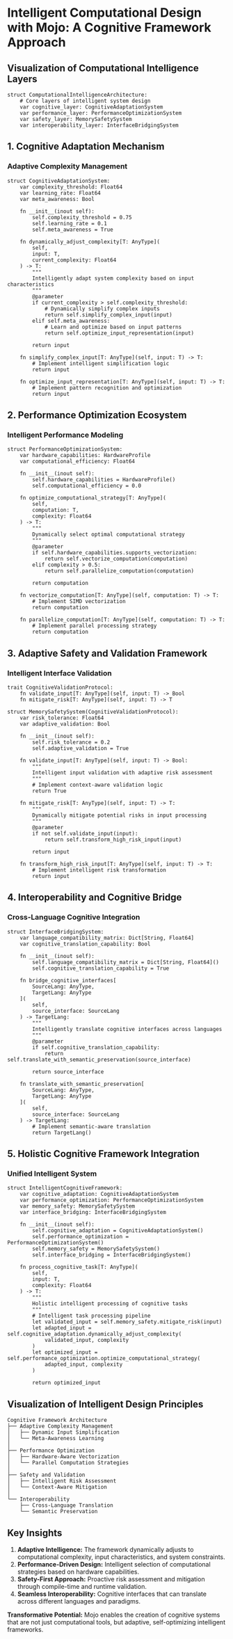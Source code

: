 # Intelligent Computational Design with Mojo: A Cognitive Framework Approach

## Visualization of Computational Intelligence Layers

```mojo
struct ComputationalIntelligenceArchitecture:
    # Core layers of intelligent system design
    var cognitive_layer: CognitiveAdaptationSystem
    var performance_layer: PerformanceOptimizationSystem
    var safety_layer: MemorySafetySystem
    var interoperability_layer: InterfaceBridgingSystem
```

## 1. Cognitive Adaptation Mechanism

### Adaptive Complexity Management
```mojo
struct CognitiveAdaptationSystem:
    var complexity_threshold: Float64
    var learning_rate: Float64
    var meta_awareness: Bool

    fn __init__(inout self):
        self.complexity_threshold = 0.75
        self.learning_rate = 0.1
        self.meta_awareness = True

    fn dynamically_adjust_complexity[T: AnyType](
        self, 
        input: T, 
        current_complexity: Float64
    ) -> T:
        """
        Intelligently adapt system complexity based on input characteristics
        """
        @parameter
        if current_complexity > self.complexity_threshold:
            # Dynamically simplify complex inputs
            return self.simplify_complex_input(input)
        elif self.meta_awareness:
            # Learn and optimize based on input patterns
            return self.optimize_input_representation(input)
        
        return input

    fn simplify_complex_input[T: AnyType](self, input: T) -> T:
        # Implement intelligent simplification logic
        return input

    fn optimize_input_representation[T: AnyType](self, input: T) -> T:
        # Implement pattern recognition and optimization
        return input
```

## 2. Performance Optimization Ecosystem

### Intelligent Performance Modeling
```mojo
struct PerformanceOptimizationSystem:
    var hardware_capabilities: HardwareProfile
    var computational_efficiency: Float64

    fn __init__(inout self):
        self.hardware_capabilities = HardwareProfile()
        self.computational_efficiency = 0.0

    fn optimize_computational_strategy[T: AnyType](
        self, 
        computation: T, 
        complexity: Float64
    ) -> T:
        """
        Dynamically select optimal computational strategy
        """
        @parameter
        if self.hardware_capabilities.supports_vectorization:
            return self.vectorize_computation(computation)
        elif complexity > 0.5:
            return self.parallelize_computation(computation)
        
        return computation

    fn vectorize_computation[T: AnyType](self, computation: T) -> T:
        # Implement SIMD vectorization
        return computation

    fn parallelize_computation[T: AnyType](self, computation: T) -> T:
        # Implement parallel processing strategy
        return computation
```

## 3. Adaptive Safety and Validation Framework

### Intelligent Interface Validation
```mojo
trait CognitiveValidationProtocol:
    fn validate_input[T: AnyType](self, input: T) -> Bool
    fn mitigate_risk[T: AnyType](self, input: T) -> T

struct MemorySafetySystem(CognitiveValidationProtocol):
    var risk_tolerance: Float64
    var adaptive_validation: Bool

    fn __init__(inout self):
        self.risk_tolerance = 0.2
        self.adaptive_validation = True

    fn validate_input[T: AnyType](self, input: T) -> Bool:
        """
        Intelligent input validation with adaptive risk assessment
        """
        # Implement context-aware validation logic
        return True

    fn mitigate_risk[T: AnyType](self, input: T) -> T:
        """
        Dynamically mitigate potential risks in input processing
        """
        @parameter
        if not self.validate_input(input):
            return self.transform_high_risk_input(input)
        
        return input

    fn transform_high_risk_input[T: AnyType](self, input: T) -> T:
        # Implement intelligent risk transformation
        return input
```

## 4. Interoperability and Cognitive Bridge

### Cross-Language Cognitive Integration
```mojo
struct InterfaceBridgingSystem:
    var language_compatibility_matrix: Dict[String, Float64]
    var cognitive_translation_capability: Bool

    fn __init__(inout self):
        self.language_compatibility_matrix = Dict[String, Float64]()
        self.cognitive_translation_capability = True

    fn bridge_cognitive_interfaces[
        SourceLang: AnyType, 
        TargetLang: AnyType
    ](
        self, 
        source_interface: SourceLang
    ) -> TargetLang:
        """
        Intelligently translate cognitive interfaces across languages
        """
        @parameter
        if self.cognitive_translation_capability:
            return self.translate_with_semantic_preservation(source_interface)
        
        return source_interface

    fn translate_with_semantic_preservation[
        SourceLang: AnyType, 
        TargetLang: AnyType
    ](
        self, 
        source_interface: SourceLang
    ) -> TargetLang:
        # Implement semantic-aware translation
        return TargetLang()
```

## 5. Holistic Cognitive Framework Integration

### Unified Intelligent System
```mojo
struct IntelligentCognitiveFramework:
    var cognitive_adaptation: CognitiveAdaptationSystem
    var performance_optimization: PerformanceOptimizationSystem
    var memory_safety: MemorySafetySystem
    var interface_bridging: InterfaceBridgingSystem

    fn __init__(inout self):
        self.cognitive_adaptation = CognitiveAdaptationSystem()
        self.performance_optimization = PerformanceOptimizationSystem()
        self.memory_safety = MemorySafetySystem()
        self.interface_bridging = InterfaceBridgingSystem()

    fn process_cognitive_task[T: AnyType](
        self, 
        input: T, 
        complexity: Float64
    ) -> T:
        """
        Holistic intelligent processing of cognitive tasks
        """
        # Intelligent task processing pipeline
        let validated_input = self.memory_safety.mitigate_risk(input)
        let adapted_input = self.cognitive_adaptation.dynamically_adjust_complexity(
            validated_input, complexity
        )
        let optimized_input = self.performance_optimization.optimize_computational_strategy(
            adapted_input, complexity
        )
        
        return optimized_input
```

## Visualization of Intelligent Design Principles

```
Cognitive Framework Architecture
├── Adaptive Complexity Management
│   ├── Dynamic Input Simplification
│   └── Meta-Awareness Learning
│
├── Performance Optimization
│   ├── Hardware-Aware Vectorization
│   └── Parallel Computation Strategies
│
├── Safety and Validation
│   ├── Intelligent Risk Assessment
│   └── Context-Aware Mitigation
│
└── Interoperability
    ├── Cross-Language Translation
    └── Semantic Preservation
```

## Key Insights

1. **Adaptive Intelligence:** The framework dynamically adjusts to computational complexity, input characteristics, and system constraints.
2. **Performance-Driven Design:** Intelligent selection of computational strategies based on hardware capabilities.
3. **Safety-First Approach:** Proactive risk assessment and mitigation through compile-time and runtime validation.
4. **Seamless Interoperability:** Cognitive interfaces that can translate across different languages and paradigms.

**Transformative Potential:** Mojo enables the creation of cognitive systems that are not just computational tools, but adaptive, self-optimizing intelligent frameworks. 